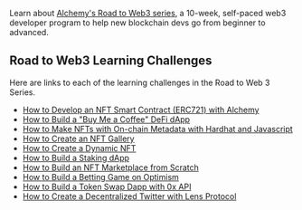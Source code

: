 Learn about [Alchemy's Road to Web3 series](https://docs.alchemy.com/docs/welcome-to-the-road-to-web3), a 10-week, self-paced web3 developer program to help new blockchain devs go from beginner to advanced.

## Road to Web3 Learning Challenges
Here are links to each of the learning challenges in the Road to Web 3 Series.

- [How to Develop an NFT Smart Contract (ERC721) with Alchemy](https://docs.alchemy.com/docs/1-how-to-develop-an-nft-smart-contract-erc721-with-alchemy)
- [How to Build a "Buy Me a Coffee" DeFi dApp](https://docs.alchemy.com/docs/2-how-to-build-buy-me-a-coffee-defi-dapp)
- [How to Make NFTs with On-chain Metadata with Hardhat and Javascript](https://docs.alchemy.com/docs/3-how-to-make-nfts-with-on-chain-metadata-hardhat-and-javascript)
- [How to Create an NFT Gallery](https://docs.alchemy.com/docs/5-connect-apis-to-your-smart-contracts-using-chainlink)
- [How to Create a Dynamic NFT](https://docs.alchemy.com/docs/5-connect-apis-to-your-smart-contracts-using-chainlink)
- [How to Build a Staking dApp](https://docs.alchemy.com/docs/6-how-to-build-a-staking-dapp)
- [How to Build an NFT Marketplace from Scratch](https://docs.alchemy.com/docs/7-how-to-build-an-nft-marketplace-from-scratch)
- [How to Build a Betting Game on Optimism](https://docs.alchemy.com/docs/8-how-to-build-a-betting-game-on-optimism)
- [How to Build a Token Swap Dapp with 0x API](https://docs.alchemy.com/docs/9-how-to-build-a-token-swap-dapp-with-0x-api)
- [How to Create a Decentralized Twitter with Lens Protocol](https://docs.alchemy.com/docs/how-to-create-a-decentralized-twitter-with-lens-protocol)
